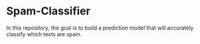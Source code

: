 # Spam-Classifier
In this repository, the goal is to build a prediction model that will accurately classify which texts are spam.
